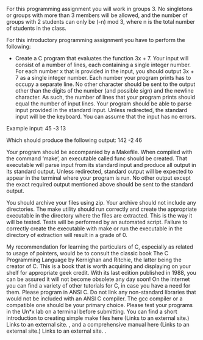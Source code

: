 For this programming assignment you will work in groups 3. No singletons or groups with more than 3 members will be allowed, and the number of groups with 2 students can only be (-n) mod 3, where n is the total number of students in the class.
 
For this introductory programming assignment you have to perform the following:
- Create a C program that evaluates the function 3x + 7.
Your input will consist of a number of lines, each containing a single integer number. For each number x that is provided in the input, you should output 3x + 7 as a single integer number. Each number your program prints has to occupy a separate line. No other character should be sent to the output other than the digits of the number (and possible sign) and the newline character. As such, the number of lines that your program prints should equal the number of input lines.
Your program should be able to parse input provided in the standard input. Unless redirected, the standard input will be the keyboard. You can assume that the input has no errors.
 
Example input:
45
-3
13
 
Which should produce the following output:
142
-2
46
 
Your program should be accompanied by a Makefile. When compiled with the command ‘make’, an executable called func should be created. That executable will parse input from its standard input and produce all output in its standard output. Unless redirected, standard output will be expected to appear in the terminal where your program is run. No other output except the exact required output mentioned above should be sent to the standard output.

You should archive your files using zip. Your archive should not include any directories. The make utility should run correctly and create the appropriate executable in the directory where the files are extracted. This is the way it will be tested. Tests will be performed by an automated script. Failure to correctly create the executable with make or run the executable in the directory of extraction will result in a grade of 0.

My recommendation for learning the particulars of C, especially as related to usage of pointers, would be to consult the classic book The C Programming Language
 by Kernighan and Ritchie, the latter being the creator of C. This is a book that is worth acquiring and displaying on your shelf for appropriate geek credit. With its last edition published in 1988, you can be assured it will not become obsolete any day soon!
On the internet you can find a variety of other tutorials for C, in case you have a need for them.
Please program in ANSI C. Do not link any non-standard libraries that would not be included with an ANSI C compiler. The gcc compiler or a compatible one should be your primary choice. Please test your programs in the Un*x lab on a terminal before submitting.
You can find a short introduction to creating simple make files here
 (Links to an external site.)
Links to an external site.
, and a comprehensive manual here
 (Links to an external site.)
Links to an external site.
.
